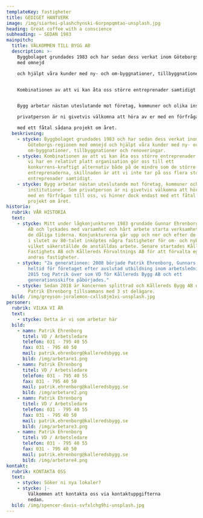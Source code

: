 ```yaml
---
templateKey: fastigheter
title: GEDIGET HANTVERK
image: /img/siarhei-plashchynski-6orpnpqmtao-unsplash.jpg
heading: Great coffee with a conscience
subheading: – SEDAN 1983
mainpitch:
  title: VÄLKOMMEN TILL BYGG AB
  description: >-
    Byggbolaget grundades 1983 och har sedan dess verkat inom Göteborgs-regionen
    med omnejd

    och hjälpt våra kunder med ny- och om-byggnationer, tillbyggnationer och renoveringar.


    Kombinationen av att vi kan åta oss större entreprenader samtidigt som vi har en relativt platt organisation gör oss till ett konkurrens-kraftigt alternativ både på de mindre som de större entreprenaderna, skillnaden är att vi inte tar på oss flera stora entreprenader samtidigt.


    Bygg arbetar nästan uteslutande mot företag, kommuner och olika institutioner. Som

    privatperson är ni givetvis välkomna att höra av er med en förfrågan till oss, vi hinner dock endast

    med ett fåtal sådana projekt om året.
  beskrivning:
    - stycke: Byggbolaget grundades 1983 och har sedan dess verkat inom
        Göteborgs-regionen med omnejd och hjälpt våra kunder med ny- och
        om-byggnationer, tillbyggnationer och renoveringar.
    - stycke: Kombinationen av att vi kan åta oss större entreprenader samtidigt som
        vi har en relativt platt organisation gör oss till ett
        konkurrens-kraftigt alternativ både på de mindre som de större
        entreprenaderna, skillnaden är att vi inte tar på oss flera stora
        entreprenader samtidigt.
    - stycke: Bygg arbetar nästan uteslutande mot företag, kommuner och olika
        institutioner. Som privatperson är ni givetvis välkomna att höra av er
        med en förfrågan till oss, vi hinner dock endast med ett fåtal sådana
        projekt om året.
historia:
  rubrik: VÅR HISTORIA
  text:
    - stycke: Mitt under lågkonjunkturen 1983 grundade Gunnar Ehrenborg Kållereds Bygg
        AB och lyckades med varsamhet och hårt arbete starta verksamheten trots
        de dåliga tiderna. Konjunkturerna går upp och ner och efter de goda åren
        i slutet av 80-talet inköptes några fastigheter för om- och nybyggnation
        vilket säkerställde de anställdas arbete. Senare startades Kållereds
        Fastighets AB och Kållereds Förvaltnings AB för att förvalta egna och
        andras fastigheter.
    - stycke: "2a generationen: 2008 började Patrik Ehrenborg, Gunnars son, att arbeta
        heltid för företaget efter avslutad utbildning inom arbetsledning bygg.
        2015 tog Patrik över som VD för Kållereds Bygg AB och ett
        generationsskifte påbörjades."
    - stycke: Sedan 2018 är koncernen splittrad och Kållereds Bygg AB drivs idag av
        Patrik Ehrenborg tillsammans med 3 st delägare.
  bild: /img/greyson-joralemon-cxlls8jm1vi-unsplash.jpg
personer:
  rubrik: VILKA VI ÄR
  text:
    - stycke: Detta är vi som arbetar här
  bild:
    - namn: Patrik Ehrenborg
      titel: VD / Arbetsledare
      telefon: 031 - 795 40 55
      fax: 031 - 795 40 50
      mail: patrik.ehrenborg@kalleredsbygg.se
      bild: /img/arbetare1.png
    - namn: Patrik Ehrenborg
      titel: VD / Arbetsledare
      telefon: 031 - 795 40 55
      fax: 031 - 795 40 50
      mail: patrik.ehrenborg@kalleredsbygg.se
      bild: /img/arbetare2.png
    - namn: Patrik Ehrenborg
      titel: VD / Arbetsledare
      telefon: 031 - 795 40 55
      fax: 031 - 795 40 50
      mail: patrik.ehrenborg@kalleredsbygg.se
      bild: /img/arbetare3.png
    - namn: Patrik Ehrenborg
      titel: VD / Arbetsledare
      telefon: 031 - 795 40 55
      fax: 031 - 795 40 50
      mail: patrik.ehrenborg@kalleredsbygg.se
      bild: /img/arbetare4.png
kontakt:
  rubrik: KONTAKTA OSS
  text:
    - stycke: Söker ni nya lokaler?
    - stycke: |-
        Välkommen att kontakta oss via kontaktuppgifterna
        nedan.
  bild: /img/spencer-davis-svfxlchg9hi-unsplash.jpg
---
```

